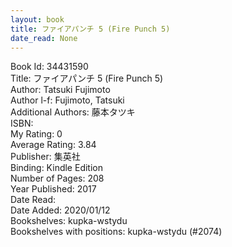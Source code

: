 ```yaml
---
layout: book
title: ファイアパンチ 5 (Fire Punch 5)
date_read: None
---
```


Book Id: 34431590<br />
Title: ファイアパンチ 5 (Fire Punch 5)<br />
Author: Tatsuki Fujimoto<br />
Author l-f: Fujimoto, Tatsuki<br />
Additional Authors: 藤本タツキ<br />
ISBN: <br />
My Rating: 0<br />
Average Rating: 3.84<br />
Publisher: 集英社<br />
Binding: Kindle Edition<br />
Number of Pages: 208<br />
Year Published: 2017<br />
Date Read: <br />
Date Added: 2020/01/12<br />
Bookshelves: kupka-wstydu<br />
Bookshelves with positions: kupka-wstydu (#2074)<br />

